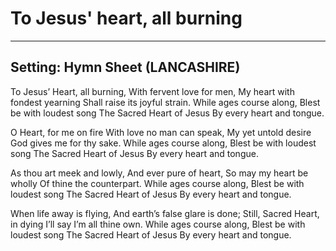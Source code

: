 # To Jesus' heart, all burning

***

## Setting: Hymn Sheet (LANCASHIRE)

To Jesus’ Heart, all burning,
With fervent love for men,
My heart with fondest yearning
Shall raise its joyful strain.
While ages course along,
Blest be with loudest song
The Sacred Heart of Jesus
By every heart and tongue.
 
O Heart, for me on fire
With love no man can speak,
My yet untold desire
God gives me for thy sake.
While ages course along,
Blest be with loudest song
The Sacred Heart of Jesus
By every heart and tongue.
 
As thou art meek and lowly,
And ever pure of heart,
So may my heart be wholly
Of thine the counterpart.
While ages course along,
Blest be with loudest song
The Sacred Heart of Jesus
By every heart and tongue.
 
When life away is flying,
And earth’s false glare is done;
Still, Sacred Heart, in dying
I’ll say I’m all thine own.
While ages course along,
Blest be with loudest song
The Sacred Heart of Jesus
By every heart and tongue.